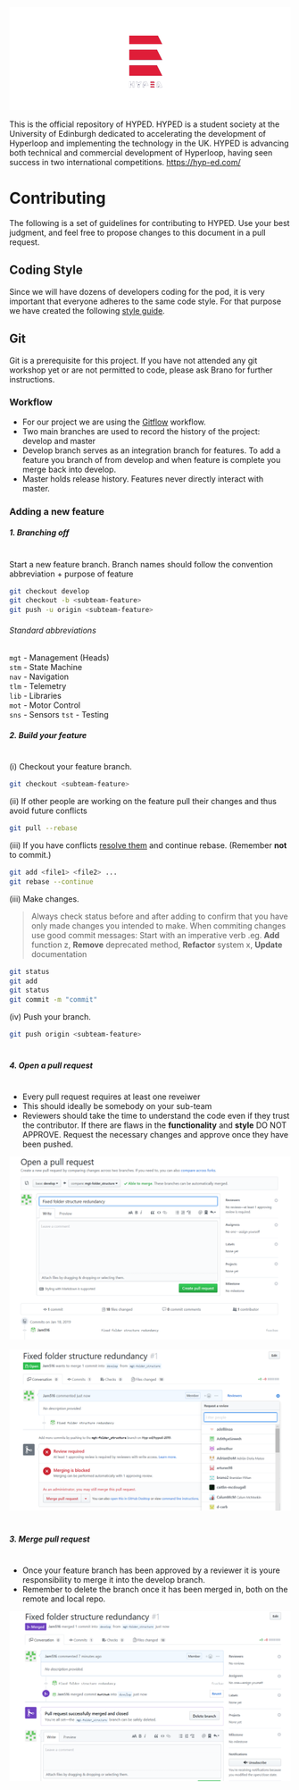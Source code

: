 
<p align="center">
  <img src="./logo.png"  />
</p>

This is the official repository of HYPED. HYPED is a student society at the University of Edinburgh dedicated to accelerating the development of Hyperloop and implementing the technology in the UK. HYPED is advancing both technical and commercial development of Hyperloop, having seen success in two international competitions. https://hyp-ed.com/

# Contributing

The following is a set of guidelines for contributing to HYPED. Use your best judgment, and feel free to propose changes to this document in a pull request.

## Coding Style

Since we will have dozens of developers coding for the pod, it is very important that everyone adheres to the same code style. For that purpose we have created the following [style guide](https://hyp-ed.github.io/styleguide/).

## Git

Git is a prerequisite for this project. If you have not attended any git workshop yet or are not permitted to code, please ask Brano for further instructions.

### Workflow

- For our project we are using the [Gitflow](http://nvie.com/posts/a-successful-git-branching-model/) workflow. 
- Two main branches are used to record the history of the project: develop and master
- Develop branch serves as an integration branch for features. To add a feature you branch of from    develop and when feature is complete you merge back into develop.
- Master holds release history. Features never directly interact with master.

### Adding a new feature

##### 1. Branching off
#
Start a new feature branch. Branch names should follow the convention abbreviation + purpose of feature

  ```sh
  git checkout develop
  git checkout -b <subteam-feature>
  git push -u origin <subteam-feature>
  ```

  ###### Standard abbreviations

  `mgt` - Management (Heads)  
   `stm` - State Machine  
   `nav` - Navigation  
   `tlm` - Telemetry  
   `lib` - Libraries  
   `mot` - Motor Control  
   `sns` - Sensors
   `tst` - Testing

##### 2. Build your feature
#  
(i) Checkout your feature branch.
  ```sh
  git checkout <subteam-feature>
  ```
 (ii) If other people are working on the feature pull their changes and thus avoid future conflicts

   ```sh
 git pull --rebase
   ```

(iii) If you have conflicts [resolve them](https://help.github.com/articles/resolving-a-merge-conflict-using-the-command-line/) and continue rebase. (Remember **not** to commit.)
  ```sh
  git add <file1> <file2> ...
  git rebase --continue
  ```
(iii) Make changes. 
>Always check status before and after adding to confirm that you have only made changes you intended to make. 
>When commiting changes use good commit messages: Start with an imperative verb .eg. **Add** function z, **Remove** deprecated method, **Refactor** system x, **Update** documentation


  ```sh
  git status
  git add
  git status
  git commit -m "commit"
  ```

(iv) Push your branch.
  ```sh
  git push origin <subteam-feature>
  ```
#
##### 4. Open a pull request
#  
* Every pull request requires at least one reveiwer
* This should ideally be somebody on your sub-team
* Reviewers should take the time to understand the code even if they trust the contributor. If there are flaws in the **functionality** and **style** DO NOT APPROVE. Request the necessary changes and approve once they have been pushed.

<p align="center">
  <img src="./open1.png"  />
</p>

<p align="center">
  <img src="./open2.png"  />
</p>

#
##### 3. Merge pull request
#  
* Once your feature branch has been approved by a reviewer it is youre responsibility to merge it into the develop branch.
* Remember to delete the branch once it has been merged in, both on the remote and local repo.

<p align="center">
  <img src="./merge.png"  />
</p>


